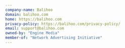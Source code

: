 ```yaml
---
company-name: Balihoo
domain: balihoo.com
home: https://balihoo.com
privacy-policy: https://balihoo.com/privacy-policy/
email: support@balihoo.com
owned-by: "Engine Media"
member-of: "Network Advertising Initiative"
---
```




